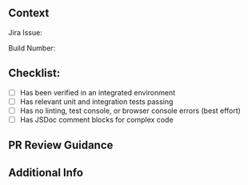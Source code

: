 ## Context

Jira Issue:

<!--- Link to Jira task if there is one -->

Build Number:

<!--- Build number if there is one -->

## Checklist:

<!--- Go over all the following points, and put an `x` in all the boxes that apply. -->
<!--- If an item is not relevant to your change, you can put down "N/A" -->

- [ ] Has been verified in an integrated environment
- [ ] Has relevant unit and integration tests passing
- [ ] Has no linting, test console, or browser console errors (best effort)
- [ ] Has JSDoc comment blocks for complex code

## PR Review Guidance

<!--- Any guidance for reviewing this PR that is applicable either locally or in an integrated environment-->

## Additional Info

<!--- Include any additional information about the implementation that is not captured in Jira or above -->

